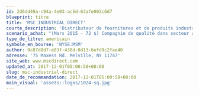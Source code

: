 ```yaml
---
id: 2d6dd49a-c94a-4e03-ac5d-63afe002c6d7
blueprint: titre
title: 'MSC INDUSTRIAL DIRECT'
courte_description: 'Distributeur de fournitures et de produits industriels'
scenario_achat: "(Mars 2015 - 72 $) Compagnie de qualité dans secteur attrayant à lont terme. Potentiel de consolider marché très fragmenté. Barrières à l'entrée assez élevées (nbre de produits offerts, plateformes électroniques, réseau de distribution national, capacité de livrer 1 jour, marques privées). Bilan solide. Marges présentement sous pression = peu d'inflation et croissance plus forte clients nationaux. Perspectives à court terme diminuées par chute pétrole mais positives à moyen terme. Potentiel d'augmentation des marges. Vaut selon nous un ratio C/B similaire à celui du marché."
type_de_titre: americain
symbole_en_bourse: 'NYSE:MSM'
author: 9c87d8d7-e83f-438d-8d13-6efd9c2fae40
adresse: '75 Maxess Rd. Melville, NY 11747'
site_web: www.mscdirect.com
updated_at: 2017-12-01T05:00:58+00:00
slug: msc-industrial-direct
date_de_recommandation: 2017-12-01T05:00:58+00:00
main_visual: 'assets::logos/1024-sq.jpg'
---
```

